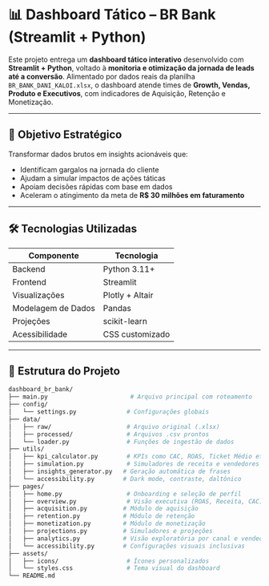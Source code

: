 # 📊 Dashboard Tático – BR Bank (Streamlit + Python)

Este projeto entrega um **dashboard tático interativo** desenvolvido com **Streamlit + Python**, voltado à **monitoria e otimização da jornada de leads até a conversão**. Alimentado por dados reais da planilha `BR_BANK_DANI_KALOI.xlsx`, o dashboard atende times de **Growth, Vendas, Produto e Executivos**, com indicadores de Aquisição, Retenção e Monetização.

---

## 🎯 Objetivo Estratégico

Transformar dados brutos em insights acionáveis que:
- Identificam gargalos na jornada do cliente
- Ajudam a simular impactos de ações táticas
- Apoiam decisões rápidas com base em dados
- Aceleram o atingimento da meta de **R$ 30 milhões em faturamento**

---

## 🛠️ Tecnologias Utilizadas

| Componente           | Tecnologia              |
|----------------------|--------------------------|
| Backend              | Python 3.11+             |
| Frontend             | Streamlit                |
| Visualizações        | Plotly + Altair          |
| Modelagem de Dados   | Pandas                   |
| Projeções            | scikit-learn             |
| Acessibilidade       | CSS customizado          |

---

## 🧱 Estrutura do Projeto

```bash
dashboard_br_bank/
├── main.py                       # Arquivo principal com roteamento
├── config/
│   └── settings.py              # Configurações globais
├── data/
│   ├── raw/                     # Arquivo original (.xlsx)
│   ├── processed/               # Arquivos .csv prontos
│   └── loader.py                # Funções de ingestão de dados
├── utils/
│   ├── kpi_calculator.py        # KPIs como CAC, ROAS, Ticket Médio etc.
│   ├── simulation.py            # Simuladores de receita e vendedores
│   ├── insights_generator.py   # Geração automática de frases
│   └── accessibility.py        # Dark mode, contraste, daltônico
├── pages/
│   ├── home.py                  # Onboarding e seleção de perfil
│   ├── overview.py              # Visão executiva (ROAS, Receita, CAC)
│   ├── acquisition.py          # Módulo de aquisição
│   ├── retention.py            # Módulo de retenção
│   ├── monetization.py         # Módulo de monetização
│   ├── projections.py          # Simuladores e projeções
│   ├── analytics.py            # Visão exploratória por canal e vendedor
│   └── accessibility.py        # Configurações visuais inclusivas
├── assets/
│   ├── icons/                   # Ícones personalizados
│   └── styles.css               # Tema visual do dashboard
└── README.md
